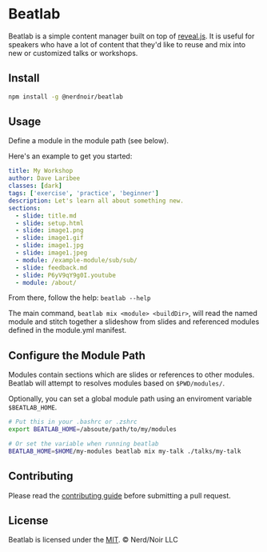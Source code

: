 Beatlab
=======

Beatlab is a simple content manager built on top of [reveal.js](https://github.com/hakimel/reveal.js/). It is useful for speakers who have a lot of content that they'd like to reuse and mix into new or customized talks or workshops.

Install
-------

```bash
npm install -g @nerdnoir/beatlab
```

Usage
-----

Define a module in the module path (see below). 

Here's an example to get you started:

```yaml
title: My Workshop
author: Dave Laribee
classes: [dark]
tags: ['exercise', 'practice', 'beginner']
description: Let's learn all about something new.
sections:
  - slide: title.md
  - slide: setup.html
  - slide: image1.png
  - slide: image1.gif
  - slide: image1.jpg
  - slide: image1.jpeg
  - module: /example-module/sub/sub/
  - slide: feedback.md
  - slide: P6yV9qY9g0I.youtube
  - module: /about/

```

From there, follow the help: `beatlab --help`

The main command, `beatlab mix <module> <buildDir>`, will read the
named module and stitch together a slideshow from slides and referenced modules
defined in the module.yml manifest.

Configure the Module Path
-------------------------

Modules contain sections which are slides or references to
other modules. Beatlab will attempt to resolves modules based
on `$PWD/modules/`.

Optionally, you can set a global module path using an
enviroment variable `$BEATLAB_HOME`.

```bash
# Put this in your .bashrc or .zshrc
export BEATLAB_HOME=/absoute/path/to/my/modules

# Or set the variable when running beatlab
BEATLAB_HOME=$HOME/my-modules beatlab mix my-talk ./talks/my-talk
```

Contributing
------------

Please read the [contributing guide](./blob/master/CONTRIBUTING.md) before submitting a pull request.

License
-------

Beatlab is licensed under the [MIT](./blob/master/LICENSE). &copy; Nerd/Noir LLC
